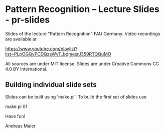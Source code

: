 # Pattern Recognition – Lecture Slides - pr-slides

Slides of the lecture "Pattern Recognition" FAU Germany. Video recordings are available at 

https://www.youtube.com/playlist?list=PLpOGQvPCDQzsWvT_bqmexrJ359RTQQuMO

All sources are under MIT license. Slides are under Creative Commons CC 4.0 BY International.

## Building individual slide sets

Slides can be built using 'make.pl'. To build the first set of slides use

make.pl 01

Have fun!

Andreas Maier
